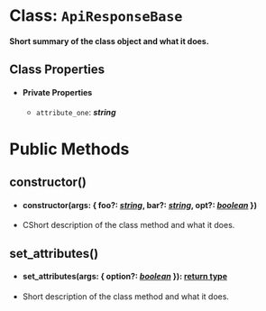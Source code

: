 # Class: `ApiResponseBase`

#### Short summary of the class object and what it does.

## Class Properties

- #### Private Properties
    - `attribute_one`: **_string_**

# Public Methods

## constructor()

- #### constructor(args: { foo?: _[string]()_, bar?: _[string]()_, opt?: _[boolean]()_ })

- CShort description of the class method and what it does.

## set_attributes()

- #### set_attributes(args: { option?: _[boolean]()_ }): [return type]()

- Short description of the class method and what it does.
